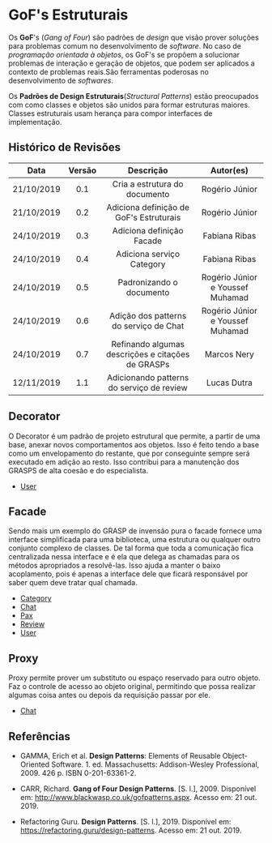 # GoF's Estruturais

Os **GoF**'s (_Gang of Four_) são padrões de _design_ que visão prover soluções para problemas comum no desenvolvimento de _software_. No caso de _programação orientada à objetos_, os GoF's se propõem a solucionar problemas de interação e geração de objetos, que podem ser aplicados a contexto de problemas reais.São ferramentas poderosas no desenvolvimento de _softwares_.

Os **Padrões de Design Estruturais**(_Structural Patterns_) estão preocupados com como classes e objetos são unidos para formar estruturas maiores. Classes estruturais usam herança para compor interfaces de implementação.

## Histórico de Revisões

|    Data    | Versão |                     Descrição                     |            Autor(es)             |
| :--------: | :----: | :-----------------------------------------------: | :------------------------------: |
| 21/10/2019 |  0.1   |           Cria a estrutura do documento           |          Rogério Júnior          |
| 21/10/2019 |  0.2   |      Adiciona definição de GoF's Estruturais      |          Rogério Júnior          |
| 24/10/2019 |  0.3   |             Adiciona definição Facade             |          Fabiana Ribas           |
| 24/10/2019 |  0.4   |             Adiciona serviço Category             |          Fabiana Ribas           |
| 24/10/2019 |  0.5   |             Padronizando o documento              | Rogério Júnior e Youssef Muhamad |
| 24/10/2019 |  0.6   |      Adição dos patterns do serviço de Chat       | Rogério Júnior e Youssef Muhamad |
| 24/10/2019 |  0.7   | Refinando algumas descrições e citações de GRASPs |           Marcos Nery            |
| 12/11/2019 |  1.1   |     Adicionando patterns do serviço de review     |           Lucas Dutra            |

<!-- ## Adapter

[Descrição]

## Bridge

[Descrição]

## Composite

[Descrição] -->

## Decorator

O Decorator é um padrão de projeto estrutural que permite, a partir de uma base, anexar novos comportamentos aos objetos. Isso é feito tendo a base como um envelopamento do restante, que por conseguinte sempre será executado em adição ao resto. Isso contribui para a manutenção dos GRASPS de alta coesão e do especialista.

- [User](docs/DS/dinamica-e-seminario-4-b/servicos/User.md#Decorator)

## Facade

Sendo mais um exemplo do GRASP de invensão pura o facade fornece uma interface simplificada para uma biblioteca, uma estrutura ou qualquer outro conjunto complexo de classes. De tal forma que toda a comunicação fica centralizada nessa interface e é ela que delega as chamadas para os métodos apropriados a resolvê-las. Isso ajuda a manter o baixo acoplamento, pois é apenas a interface dele que ficará responsável por saber quem deve tratar qual chamada.

- [Category](docs/DS/dinamica-e-seminario-4-b/servicos/Category.md#Facade)
- [Chat](docs/DS/dinamica-e-seminario-4-b/servicos/Chat.md#facade)
- [Pax](docs/DS/dinamica-e-seminario-4-b/servicos/Pax.md#facade)
- [Review](docs/DS/dinamica-e-seminario-4-b/servicos/Review.md#facade)
- [User](docs/DS/dinamica-e-seminario-4-b/servicos/User.md#Facade)

<!-- ## Flyweight

[Descrição] -->

## Proxy

Proxy permite prover um substituto ou espaço reservado para outro objeto. Faz o controle de acesso ao objeto original, permitindo que possa realizar algumas coisa antes ou depois da requisição passar por ele.

- [Chat](docs/DS/dinamica-e-seminario-4-b/servicos/Chat.md#proxy)

## Referências

- GAMMA, Erich et al. **Design Patterns**: Elements of Reusable Object-Oriented Software. 1. ed. Massachusetts: Addison-Wesley Professional, 2009. 426 p. ISBN 0-201-63361-2.

- CARR, Richard. **Gang of Four Design Patterns**. [S. l.], 2009. Disponível em: http://www.blackwasp.co.uk/gofpatterns.aspx. Acesso em: 21 out. 2019.

- Refactoring Guru. **Design Patterns**. [S. l.], 2019. Disponível em: https://refactoring.guru/design-patterns. Acesso em: 21 out. 2019.
